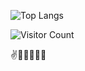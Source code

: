 ![Top Langs](https://github-readme-stats.vercel.app/api/top-langs/?username=wheresalice&hide=CSS,HTML,SCSS,Ruby&layout=compact)

![Visitor Count](https://profile-counter.glitch.me/wheresalice/count.svg)

✌️💜🌈🍄🌻🙏
